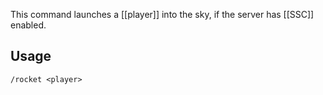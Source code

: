 This command launches a [[player]] into the sky, if the server has [[SSC]] enabled.

## Usage
`/rocket <player>`